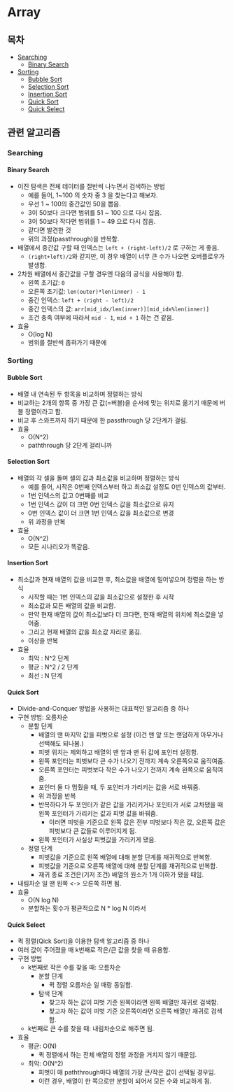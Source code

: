 # Array
## 목차
- [Searching](#searching)
  - [Binary Search](#binary-search)
- [Sorting](#sorting)
  - [Bubble Sort](#bubble-sort)
  - [Selection Sort](#selection-sort)
  - [Insertion Sort](#insertion-sort)
  - [Quick Sort](#quick-sort)
  - [Quick Select](#quick-select)


## 관련 알고리즘

### Searching

#### Binary Search
- 이진 탐색은 전체 데이터를 절반씩 나누면서 검색하는 방법
    - 예를 들어, 1~100 의 숫자 중 3 을 찾는다고 해보자.
    - 우선 1 ~ 100의 중간값인 50을 뽑음.
    - 3이 50보다 크다면 범위를 51 ~ 100 으로 다시 잡음.
    - 3이 50보다 작다면 범위를 1 ~ 49 으로 다시 잡음.
    - 같다면 발견한 것
    - 위의 과정(passthrough)을 반복함.
- 배열에서 중간값 구할 때 인덱스는 `left + (right-left)/2` 로 구하는 게 좋음.
    - `(right+left)/2`와 같지만, 이 경우 배열이 너무 큰 수가 나오면 오버플로우가 발생함.
- 2차원 배열에서 중간값을 구할 경우엔 다음의 공식을 사용해야 함.
    - 왼쪽 초기값: `0`
    - 오른쪽 초기값: `len(outer)*len(inner) - 1`
    - 중간 인덱스: `left + (right - left)/2`
    - 중간 인덱스의 값: `arr[mid_idx/len(inner)][mid_idx%len(inner)]`    
    - 조건 충족 여부에 따라서 `mid - 1`, `mid + 1` 하는 건 같음.
- 효율
    - O(log N)
    - 범위를 절반씩 좁혀가기 때문에

### Sorting

#### Bubble Sort
- 배열 내 연속된 두 항목을 비교하며 정렬하는 방식
- 비교하는 2개의 항목 중 가장 큰 값(=버블)을 순서에 맞는 위치로 옮기기 때문에 버블 정렬이라고 함.
- 비교 후 스와프까지 하기 때문에 한 passthrough 당 2단계가 걸림.
- 효율
    - O(N^2)
    - paththrough 당 2단계 걸리니까

#### Selection Sort
- 배열의 각 셀을 돌며 셀의 값과 최소값을 비교하며 정렬하는 방식
    - 예를 들어, 시작은 0번째 인덱스부터 하고 최소값 설정도 0번 인덱스의 값부터.
    - 1번 인덱스의 값고 0번째를 비교
    - 1번 인덱스 값이 더 크면 0번 인덱스 값을 최소값으로 유지
    - 0번 인덱스 값이 더 크면 1번 인덱스 값을 최소값으로 변경
    - 위 과정을 반복
- 효율
    - O(N^2)
    - 모든 시나리오가 똑같음.

#### Insertion Sort
- 최소값과 현재 배열의 값을 비교한 후, 최소값을 배열에 밀어넣으며 정렬을 하는 방식
    - 시작할 때는 1번 인덱스의 값을 최소값으로 설정한 후 시작
    - 최소값과 모든 배열의 값을 비교함.
    - 만약 현재 배열의 값이 최소값보다 더 크다면, 현재 배열의 위치에 최소값을 넣어줌.
    - 그리고 현재 배열의 값을 최소값 자리로 옮김.
    - 이상을 반복
- 효율
    - 최악 : N^2 단계
    - 평균 : N^2 / 2 단계
    - 최선 : N 단계

#### Quick Sort
- Divide-and-Conquer 방법을 사용하는 대표적인 알고리즘 중 하나
- 구현 방법: 오름차순
    - 분할 단계
        - 배열의 맨 마지막 값을 피벗으로 설정 (이건 맨 앞 또는 랜덤하게 아무거나 선택해도 되나봄.)
        - 피벗 위치는 제외하고 배열의 맨 앞과 맨 뒤 값에 포인터 설정함.
        - 왼쪽 포인터는 피벗보다 큰 수가 나오기 전까지 계속 오른쪽으로 움직여줌.
        - 오른쪽 포인터는 피벗보다 작은 수가 나오기 전까지 계속 왼쪽으로 움직여줌.
        - 포인터 둘 다 멈췄을 때, 두 포인터가 가리키는 값을 서로 바꿔줌.
        - 위 과정을 반복
        - 반복하다가 두 포인터가 같은 값을 가리키거나 포인터가 서로 교차됐을 때 왼쪽 포인터가 가리키는 값과 피벗 값을 바꿔줌.
            - 이러면 피벗을 기준으로 왼쪽 값은 전부 피벗보다 작은 값, 오른쪽 값은 피벗보다 큰 값들로 이루어지게 됨.
        - 왼쪽 포인터가 사실상 피벗값을 가리키게 됐음.
    - 정렬 단계
        - 피벗값을 기준으로 왼쪽 배열에 대해 분할 단계를 재귀적으로 반복함.
        - 피벗값을 기준으로 오른쪽 배열에 대해 분할 단계를 재귀적으로 반복함.
        - 재귀 종료 조건은(기저 조건) 배열의 원소가 1개 이하가 됐을 때임.
- 내림차순 일 땐 왼쪽 <-> 오른쪽 하면 됨.
- 효율
    - O(N log N)
    - 분할하는 횟수가 평균적으로 N * log N 이라서

#### Quick Select
- 퀵 정렬(Qick Sort)을 이용한 탐색 알고리즘 중 하나
- 여러 값이 주어졌을 때 k번째로 작은/큰 값을 찾을 때 유용함.
- 구현 방법
    - k번째로 작은 수를 찾을 때: 오름차순
        - 분할 단계
            - 퀵 정렬 오름차순 일 때랑 동일함.
        - 탐색 단계
            - 찾고자 하는 값이 피벗 기준 왼쪽이라면 왼쪽 배열만 재귀로 검색함.
            - 찾고자 하는 값이 피벗 기준 오른쪽이라면 오른쪽 배열만 재귀로 검색함.
    - k번째로 큰 수를 찾을 때: 내림차순으로 해주면 됨.
- 효율
    - 평균: O(N)
        - 퀵 정렬에서 하는 전체 배열의 정렬 과정을 거치지 않기 때문임.
    - 최악: O(N^2)
        - 피벗이 매 paththrough마다 배열의 가장 큰/작은 값이 선택될 경우임.
        - 이런 경우, 배열이 한 쪽으로만 분할이 되어서 모든 수와 비교하게 됨.